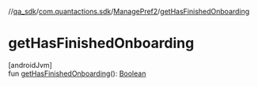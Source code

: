 //[qa_sdk](../../../index.md)/[com.quantactions.sdk](../index.md)/[ManagePref2](index.md)/[getHasFinishedOnboarding](get-has-finished-onboarding.md)

# getHasFinishedOnboarding

[androidJvm]\
fun [getHasFinishedOnboarding](get-has-finished-onboarding.md)(): [Boolean](https://kotlinlang.org/api/latest/jvm/stdlib/kotlin/-boolean/index.html)

